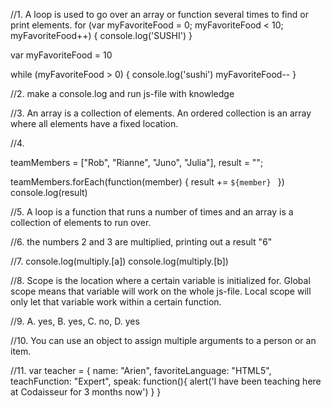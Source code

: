 //1.  A loop is used to go over an array or function several times to find or print elements.
for (var myFavoriteFood = 0; myFavoriteFood < 10; myFavoriteFood++) {
  console.log('SUSHI')
}


var myFavoriteFood = 10

while (myFavoriteFood > 0) {
  console.log('sushi')
  myFavoriteFood--
}

//2. make a console.log and run js-file with knowledge

//3. An array is a collection of elements. An ordered collection is an array where all elements have a fixed location.

//4.

teamMembers = ["Rob", "Rianne", "Juno", "Julia"], result = "";

teamMembers.forEach(function(member) {
  result += `${member} `
})
console.log(result)

//5. A loop is a function that runs a number of times and an array is a collection of elements to run over.

//6. the numbers 2 and 3 are multiplied, printing out a result "6"

//7.
console.log(multiply.[a])
console.log(multiply.[b])

//8. Scope is the location where a certain variable is initialized for. Global scope means that variable will work on the whole js-file. Local scope will only let that variable work within a certain function.

//9. A. yes, B. yes, C. no, D. yes

//10. You can use an object to assign multiple arguments to a person or an item.

//11. var teacher = {
  name: "Arien",
  favoriteLanguage: "HTML5",
  teachFunction: "Expert",
  speak: function(){
    alert('I have been teaching here at Codaisseur for 3 months now')
  }
}
